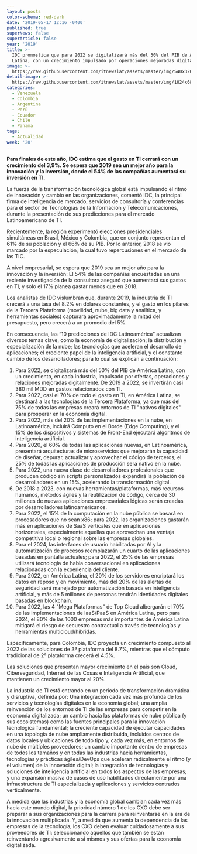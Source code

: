 ```yaml
---
layout: posts
color-schema: red-dark
date: '2019-05-17 12:16 -0400'
published: true
superNews: false
superArticle: false
year: '2019'
title: >-
  IDC pronostica que para 2022 se digitalizará más del 50% del PIB de América
  Latina, con un crecimiento impulsado por operaciones mejoradas digitalmente
image: >-
  https://raw.githubusercontent.com/itnewslat/assets/master/img/540x320/idc-p.jpg
detail-image: >-
  https://raw.githubusercontent.com/itnewslat/assets/master/img/1024x680/idc-g.jpg
categories:
  - Venezuela
  - Colombia
  - Argentina
  - Perú
  - Ecuador
  - Chile
  - Panama
tags:
  - Actualidad
week: '20'
---
```

**Para finales de este año, IDC estima que el gasto en TI cerrará con un crecimiento del 3,9%.
Se espera que 2019 sea un mejor año para la innovación y la inversión, donde el 54% de las compañías aumentará su inversión en TI.**

La fuerza de la transformación tecnológica global está impulsando el ritmo de innovación y cambio en las organizaciones, comentó IDC, la principal firma de inteligencia de mercado, servicios de consultoría y conferencias para el sector de Tecnologías de la Información y Telecomunicaciones, durante la presentación de sus predicciones para el mercado Latinoamericano de TI.
 
Recientemente, la región experimentó elecciones presidenciales simultáneas en Brasil, México y Colombia, que en conjunto representan el 61% de su población y el 66% de su PIB. Por lo anterior, 2018 se vio marcado por la especulación, la cual tuvo repercusiones en el mercado de las TIC.
 
A nivel empresarial, se espera que 2019 sea un mejor año para la innovación y la inversión: El 54% de las compañías encuestadas en una reciente investigación de la consultora aseguró que aumentará sus gastos en TI, y solo el 17% planea gastar menos que en 2018. 
 
Los analistas de IDC vislumbran que, durante 2019, la industria de TI crecerá a una tasa del 8.2% en dólares constantes, y el gasto en los pilares de la Tercera Plataforma (movilidad, nube, big data y analítica, y herramientas sociales) capturará aproximadamente la mitad del presupuesto, pero crecerá a un promedio del 5%.     
 
En consecuencia, las “10 predicciones de IDC Latinoamérica” actualizan diversos temas clave, como la economía de digitalización; la distribución y especialización de la nube; las tecnologías que aceleran el desarrollo de aplicaciones; el creciente papel de la inteligencia artificial, y el constante cambio de los desarrolladores; para lo cual se explican a continuación:
 
1. Para 2022, se digitalizará más del 50% del PIB de América Latina, con un crecimiento, en cada industria, impulsado por ofertas, operaciones y relaciones mejoradas digitalmente. De 2019 a 2022, se invertirán casi 380 mil MDD en gastos relacionados con TI.
2. Para 2022, casi el 70% de todo el gasto en TI, en América Latina, se destinará a las tecnologías de la Tercera Plataforma, ya que más del 75% de todas las empresas creará entornos de TI "nativos digitales" para prosperar en la economía digital.
3. Para 2022, más del 20% de las implementaciones en la nube, en Latinoamérica, incluirá Cómputo en el Borde (Edge Computing), y el 15% de los dispositivos y sistemas de Front-End ejecutará algoritmos de inteligencia artificial.
4. Para 2020, el 60% de todas las aplicaciones nuevas, en Latinoamérica, presentará arquitecturas de microservicios que mejorarán la capacidad de diseñar, depurar, actualizar y aprovechar el código de terceros; el 25% de todas las aplicaciones de producción será nativo en la nube.
5. Para 2022, una nueva clase de desarrolladores profesionales que producen código sin scripts personalizados expandirá la población de desarrolladores en un 15%, acelerando la transformación digital.
6. De 2018 a 2023, con nuevas herramientas/plataformas, más recursos humanos, métodos ágiles y la reutilización de código, cerca de 30 millones de nuevas aplicaciones empresariales lógicas serán creadas por desarrolladores latinoamericanos.
7. Para 2022, el 15% de la computación en la nube pública se basará en procesadores que no sean x86; para 2022, las organizaciones gastarán más en aplicaciones de SaaS verticales que en aplicaciones horizontales, especialmente aquellas que aprovechan una ventaja competitiva local o regional sobre las empresas globales.
8. Para el 2024, las interfaces de usuario habilitadas por AI y la automatización de procesos reemplazarán un cuarto de las aplicaciones basadas en pantalla actuales; para 2022, el 25% de las empresas utilizará tecnología de habla conversacional en aplicaciones relacionadas con la experiencia del cliente.
9. Para 2022, en América Latina, el 20% de los servidores encriptará los datos en reposo y en movimiento, más del 20% de las alertas de seguridad será manejado por automatización basada en inteligencia artificial, y más de 5 millones de personas tendrán identidades digitales basadas en blockchain.
10. Para 2022, las 4 "Mega Plataformas" de Top Cloud albergarán el 70% de las implementaciones de IaaS/PaaS en América Latina, pero para 2024, el 80% de las 1000 empresas más importantes de América Latina mitigará el riesgo de secuestro contractual a través de tecnologías y herramientas multicloud/híbridas.
 
Específicamente, para Colombia, IDC proyecta un crecimiento compuesto al 2022 de las soluciones de 3ª plataforma del 8.7%, mientras que el cómputo tradicional de 2ª plataforma crecerá el 4.5%.
 
Las soluciones que presentan mayor crecimiento en el país son Cloud, Ciberseguridad, Internet de las Cosas e Inteligencia Artificial, que mantienen un crecimiento mayor al 20%.
 
La industria de TI está entrando en un período de transformación dramática y disruptiva, definida por: Una integración cada vez más profunda de los servicios y tecnologías digitales en la economía global; una amplia reinvención de los entornos de TI de las empresas para competir en la economía digitalizada; un cambio hacia las plataformas de nube pública (y sus ecosistemas) como las fuentes principales para la innovación tecnológica fundamental; la creciente capacidad de ejecutar capacidades en una topología de nube ampliamente distribuida, incluidos centros de datos locales y ubicaciones de todo tipo y, cada vez más, en entornos de nube de múltiples proveedores; un cambio importante dentro de empresas de todos los tamaños y en todas las industrias hacia herramientas, tecnologías y prácticas ágiles/DevOps que aceleran radicalmente el ritmo (y el volumen) de la innovación digital; la integración de tecnologías y soluciones de inteligencia artificial en todos los aspectos de las empresas; y una expansión masiva de casos de uso habilitados directamente por una infraestructura de TI especializada y aplicaciones y servicios centrados verticalmente.
 
A medida que las industrias y la economía global cambian cada vez más hacia este mundo digital, la prioridad número 1 de los CXO debe ser preparar a sus organizaciones para la carrera para reinventarse en la era de la innovación multiplicada. Y, a medida que aumenta la dependencia de las empresas de la tecnología, los CXO deben evaluar cuidadosamente a sus proveedores de TI: seleccionando aquellos que también se están reinventando agresivamente a sí mismos y sus ofertas para la economía digitalizada.